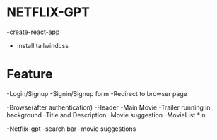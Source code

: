 # NETFLIX-GPT
-create-react-app
- install tailwindcss

# Feature
-Login/Signup
   -Signin/Signup form 
   -Redirect to browser page

-Browse(after authentication)
   -Header
   -Main Movie
     -Trailer running in background
     -Title and Description
     -Movie suggestion
        -MovieList * n

-Netflix-gpt 
  -search bar
  -movie suggestions
